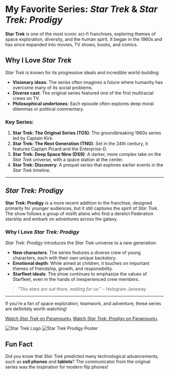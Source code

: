 # My Favorite Series: *Star Trek* & *Star Trek: Prodigy*

**Star Trek** is one of the most iconic sci-fi franchises, exploring themes of space exploration, diversity, and the human spirit. It began in the 1960s and has since expanded into movies, TV shows, books, and comics.

## Why I Love *Star Trek*

*Star Trek* is known for its progressive ideals and incredible world-building:

- **Visionary ideas**: The series often imagines a future where humanity has overcome many of its social problems.
- **Diverse cast**: The original series featured one of the first multiracial crews on TV.
- **Philosophical undertones**: Each episode often explores deep moral dilemmas or political commentary.

### Key Series:
1. **Star Trek: The Original Series (TOS)**: The groundbreaking 1960s series led by Captain Kirk.
2. **Star Trek: The Next Generation (TNG)**: Set in the 24th century, it features Captain Picard and the Enterprise-D.
3. **Star Trek: Deep Space Nine (DS9)**: A darker, more complex take on the *Star Trek* universe, with a space station at the center.
4. **Star Trek: Discovery**: A prequel series that explores earlier events in the *Star Trek* timeline.

---

## *Star Trek: Prodigy*

**Star Trek: Prodigy** is a more recent addition to the franchise, designed primarily for younger audiences, but it still captures the spirit of *Star Trek*. The show follows a group of misfit aliens who find a derelict Federation starship and embark on adventures across the galaxy.

### Why I Love *Star Trek: Prodigy*

*Star Trek: Prodigy* introduces the *Star Trek* universe to a new generation:

- **New characters**: The series features a diverse crew of young characters, each with their own unique backstory.
- **Emotional depth**: While aimed at children, it touches on important themes of friendship, growth, and responsibility.
- **Starfleet ideals**: The show continues to emphasize the values of Starfleet, even in the hands of inexperienced crew members.

> *"The stars are out there, waiting for us."* – Hologram Janeway

---

If you're a fan of space exploration, teamwork, and adventure, these series are definitely worth watching!

[Watch *Star Trek* on Paramount+](https://www.paramountplus.com/shows/star-trek/)
[Watch *Star Trek: Prodigy* on Paramount+](https://www.paramountplus.com/shows/star-trek-prodigy/)

![Star Trek Logo](https://upload.wikimedia.org/wikipedia/commons/9/98/Star_Trek_logo_2017.svg)
![Star Trek Prodigy Poster](https://upload.wikimedia.org/wikipedia/en/6/6d/Star_Trek_Prodigy_poster.jpg)

## Fun Fact

Did you know that *Star Trek* predicted many technological advancements, such as **cell phones** and **tablets**? The communicator from the original series was the inspiration for modern flip phones!
